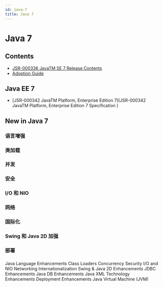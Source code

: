 ```yaml
---
id: java-7
title: Java 7
---
```



# Java 7

## Contents
* [JSR-000336 JavaTM SE 7 Release Contents](https://jcp.org/aboutJava/communityprocess/mrel/jsr336/index.html)
* [Adoption Guide](http://docs.oracle.com/javase/7/docs/webnotes/adoptionGuide/)

## Java EE 7
* [JSR-000342 JavaTM Platform, Enterprise Edition 7](JSR-000342 JavaTM Platform, Enterprise Edition 7 Specification )

## New in Java 7

### 语言增强
### 类加载
### 并发
### 安全
### I/O 和 NIO
### 网络
### 国际化
### Swing 和 Java 2D 加强
### 部署
###

Java Language Enhancements
Class Loaders
Concurrency
Security
I/O and NIO
Networking
Internationalization
Swing & Java 2D Enhancements
JDBC Enhancements
Java DB Enhancements
Java XML Technology Enhancements
Deployment Enhancements
Java Virtual Machine (JVM)
